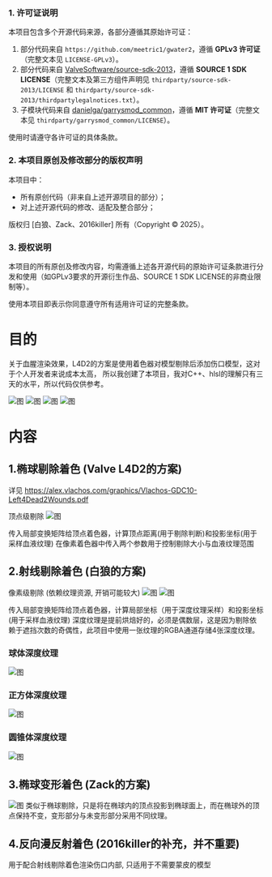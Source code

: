### 1. 许可证说明  
本项目包含多个开源代码来源，各部分遵循其原始许可证：  
1. 部分代码来自 `https://github.com/meetric1/gwater2`，遵循 **GPLv3 许可证**（完整文本见 `LICENSE-GPLv3`）。  
2. 部分代码来自 [ValveSoftware/source-sdk-2013](https://github.com/ValveSoftware/source-sdk-2013)，遵循 **SOURCE 1 SDK LICENSE**（完整文本及第三方组件声明见 `thirdparty/source-sdk-2013/LICENSE` 和 `thirdparty/source-sdk-2013/thirdpartylegalnotices.txt`）。  
3. 子模块代码来自 [danielga/garrysmod_common](https://github.com/danielga/garrysmod_common)，遵循 **MIT 许可证**（完整文本见 `thirdparty/garrysmod_common/LICENSE`）。  

使用时请遵守各许可证的具体条款。


### 2. 本项目原创及修改部分的版权声明
本项目中：  
- 所有原创代码（非来自上述开源项目的部分）；  
- 对上述开源代码的修改、适配及整合部分；  

版权归 [白狼、Zack、2016killer] 所有（Copyright © 2025）。  


### 3. 授权说明
本项目的所有原创及修改内容，均需遵循上述各开源代码的原始许可证条款进行分发和使用（如GPLv3要求的开源衍生作品、SOURCE 1 SDK LICENSE的非商业限制等）。  

使用本项目即表示你同意遵守所有适用许可证的完整条款。


# 目的
关于血腥渲染效果，L4D2的方案是使用着色器对模型剔除后添加伤口模型，这对于个人开发者来说成本太高，
所以我创建了本项目，我对C++、hlsl的理解只有三天的水平，所以代码仅供参考。

![图](/img/img5.jpg)
![图](/img/img6.jpg)
![图](/img/img7.jpg)
![图](/img/img8.jpg)

# 内容

## 1.椭球剔除着色 (Valve L4D2的方案)
详见 https://alex.vlachos.com/graphics/Vlachos-GDC10-Left4Dead2Wounds.pdf

顶点级剔除
![图](/img/img1.jpg)

传入局部变换矩阵给顶点着色器，计算顶点距离(用于剔除判断)和投影坐标(用于采样血液纹理)
在像素着色器中传入两个参数用于控制剔除大小与血液纹理范围



## 2.射线剔除着色 (白狼的方案)
像素级剔除 (依赖纹理资源, 开销可能较大)
![图](/img/img2.jpg)
![图](/img/img3.jpg)

传入局部变换矩阵给顶点着色器，计算局部坐标（用于深度纹理采样）和投影坐标(用于采样血液纹理)
深度纹理是提前烘焙好的，必须是偶数层，这是因为剔除依赖于遮挡次数的奇偶性，此项目中使用一张纹理的RGBA通道存储4张深度纹理。

### 球体深度纹理
![图](/img/img8.png)
### 正方体深度纹理
![图](/img/img9.png)
### 圆锥体深度纹理
![图](/img/img10.png)

## 3.椭球变形着色 (Zack的方案)
![图](/img/img4.jpg)
类似于椭球剔除，只是将在椭球内的顶点投影到椭球面上，而在椭球外的顶点保持不变，变形部分与未变形部分采用不同纹理。

## 4.反向漫反射着色 (2016killer的补充，并不重要)
用于配合射线剔除着色渲染伤口内部, 只适用于不需要蒙皮的模型